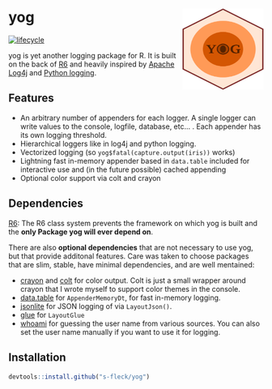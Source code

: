 # yog <img src="man/figures/yog-logo-plain.svg" align="right" width=160 height=160/>

[![lifecycle](https://img.shields.io/badge/lifecycle-experimental-orange.svg)](https://www.tidyverse.org/lifecycle/#experimental)

yog is yet another logging package for R. It is built on the back of
[R6](https://github.com/r-lib/R6) and heavily inspired by 
[Apache Log4j](https://logging.apache.org/log4j/2.x/) and 
[Python logging](https://docs.python.org/3/library/logging.html).

## Features
  
* An arbitrary number of appenders for each logger. A single logger can write
  values to the console, logfile, database, etc... . Each appender has its
  own logging threshold.
* Hierarchical loggers like in log4j and python logging.
* Vectorized logging (so `yog$fatal(capture.output(iris))` works)
* Lightning fast in-memory appender based in `data.table` included for 
  interactive use and (in the future possible) cached appending
* Optional color support via colt and crayon


## Dependencies

[R6](https://github.com/r-lib/R6): The R6 class system prevents the framework
on which yog is built and the **only Package yog will ever depend on**.

There are also **optional dependencies** that are not necessary to use yog, but
that provide additonal features. Care was taken to choose packages that are
slim, stable, have minimal dependencies, and are well mentained:

  * [crayon](https://github.com/r-lib/crayon) and 
    [colt](https://github.com/s-fleck/colt) for color output. Colt is just a 
    small wrapper around crayon that I wrote myself to support color themes 
    in the console.
  * [data.table](https://github.com/Rdatatable/) for `AppenderMemoryDt`, 
    for fast in-memory logging. 
  * [jsonlite](https://github.com/jeroen/jsonlite) for JSON logging of via 
    `LayoutJson()`. 
  * [glue](https://github.com/tidyverse/glue) for `LayoutGlue`
  * [whoami](https://github.com/r-lib/whoami/blob/master/DESCRIPTION) for 
    guessing the user name from various sources. You can also set the user name 
    manually if you want to use it for logging.

## Installation

``` r
devtools::install.github("s-fleck/yog")
```
